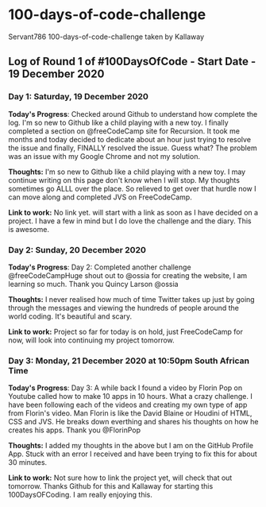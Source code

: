 # 100-days-of-code-challenge
Servant786 100-days-of-code-challenge taken by Kallaway

## Log of Round 1 of #100DaysOfCode - Start Date - 19 December 2020

### Day 1: Saturday, 19 December 2020

**Today's Progress**: Checked around Github to understand how complete the log. I'm so new to Github like a child playing with a new toy.
I finally completed a section on @freeCodeCamp site for Recursion. It took me months and today decided to dedicate about an hour just trying to resolve the issue and finally, FINALLY resolved the issue. Guess what? The problem was an issue with my Google Chrome and not my solution.

**Thoughts:** I'm so new to Github like a child playing with a new toy. I may continue writing on this page don't know when I will stop. 
My thoughts sometimes go ALLL over the place. So relieved to get over that hurdle now I can move along and completed JVS on FreeCodeCamp.

**Link to work:** No link yet. will start with a link as soon as I have decided on a project. I have a few in mind but I do love the challenge and the diary. 
This is awesome. 

### Day 2: Sunday, 20 December 2020

**Today's Progress**: Day 2: Completed another challenge @freeCodeCampHuge shout out to @ossia for creating the website, I am learning so much. Thank you Quincy Larson 
@ossia

**Thoughts:** I never realised how much of time Twitter takes up just by going through the messages and viewing the hundreds of people around the world coding. 
It's beautiful and scary.

**Link to work:** Project so far for today is on hold, just FreeCodeCamp for now, will look into continuing my project tomorrow.

### Day 3: Monday, 21 December 2020 at 10:50pm South African Time

**Today's Progress**: Day 3: A while back I found a video by Florin Pop on Youtube called how to make 10 apps in 10 hours. What a crazy challenge. I have been following each of the videos and creating my own type of app from Florin's video. Man Florin is like the David Blaine or Houdini of HTML, CSS and JVS. He breaks down everthing and shares his thoughts on how he creates his apps. Thank you @FlorinPop

**Thoughts:** I added my thoughts in the above but I am on the GitHub Profile App. Stuck with an error I received and have been trying to fix this for about 30 minutes.

**Link to work:** Not sure how to link the project yet, will check that out tomorrow. Thanks Github for this and Kallaway for starting this 100DaysOFCoding. I am really enjoying this.
